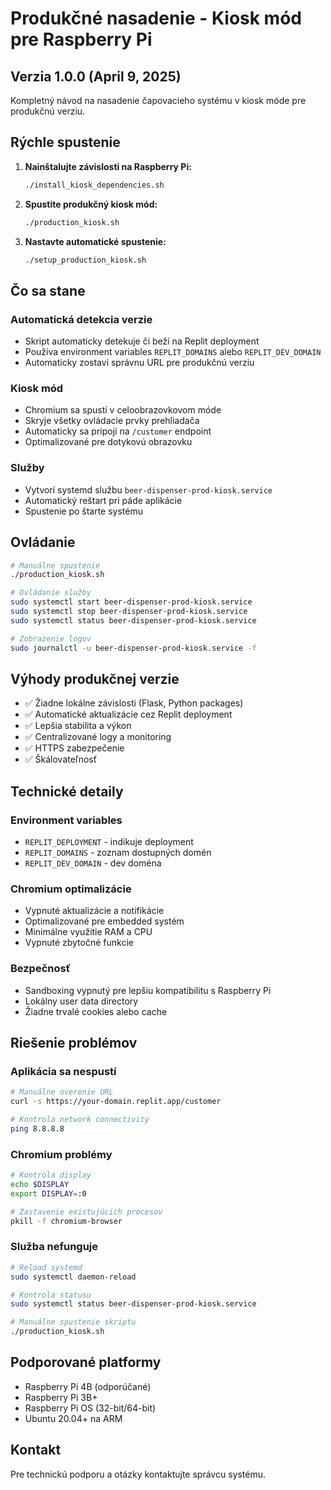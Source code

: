 # Produkčné nasadenie - Kiosk mód pre Raspberry Pi

## Verzia 1.0.0 (April 9, 2025)

Kompletný návod na nasadenie čapovacieho systému v kiosk móde pre produkčnú verziu.

## Rýchle spustenie

1. **Nainštalujte závislosti na Raspberry Pi:**
   ```bash
   ./install_kiosk_dependencies.sh
   ```

2. **Spustite produkčný kiosk mód:**
   ```bash
   ./production_kiosk.sh
   ```

3. **Nastavte automatické spustenie:**
   ```bash
   ./setup_production_kiosk.sh
   ```

## Čo sa stane

### Automatická detekcia verzie
- Skript automaticky detekuje či beží na Replit deployment
- Používa environment variables `REPLIT_DOMAINS` alebo `REPLIT_DEV_DOMAIN`
- Automaticky zostavi správnu URL pre produkčnú verziu

### Kiosk mód
- Chromium sa spustí v celoobrazovkovom móde
- Skryje všetky ovládacie prvky prehliadača
- Automaticky sa pripojí na `/customer` endpoint
- Optimalizované pre dotykovú obrazovku

### Služby
- Vytvorí systemd službu `beer-dispenser-prod-kiosk.service`
- Automatický reštart pri páde aplikácie
- Spustenie po štarte systému

## Ovládanie

```bash
# Manuálne spustenie
./production_kiosk.sh

# Ovládanie služby
sudo systemctl start beer-dispenser-prod-kiosk.service
sudo systemctl stop beer-dispenser-prod-kiosk.service
sudo systemctl status beer-dispenser-prod-kiosk.service

# Zobrazenie logov
sudo journalctl -u beer-dispenser-prod-kiosk.service -f
```

## Výhody produkčnej verzie

- ✅ Žiadne lokálne závislosti (Flask, Python packages)
- ✅ Automatické aktualizácie cez Replit deployment
- ✅ Lepšia stabilita a výkon
- ✅ Centralizované logy a monitoring
- ✅ HTTPS zabezpečenie
- ✅ Škálovateľnosť

## Technické detaily

### Environment variables
- `REPLIT_DEPLOYMENT` - indikuje deployment
- `REPLIT_DOMAINS` - zoznam dostupných domén
- `REPLIT_DEV_DOMAIN` - dev doména

### Chromium optimalizácie
- Vypnuté aktualizácie a notifikácie
- Optimalizované pre embedded systém
- Minimálne využitie RAM a CPU
- Vypnuté zbytočné funkcie

### Bezpečnosť
- Sandboxing vypnutý pre lepšiu kompatibilitu s Raspberry Pi
- Lokálny user data directory
- Žiadne trvalé cookies alebo cache

## Riešenie problémov

### Aplikácia sa nespustí
```bash
# Manuálne overenie URL
curl -s https://your-domain.replit.app/customer

# Kontrola network connectivity
ping 8.8.8.8
```

### Chromium problémy
```bash
# Kontrola display
echo $DISPLAY
export DISPLAY=:0

# Zastavenie existujúcich procesov
pkill -f chromium-browser
```

### Služba nefunguje
```bash
# Reload systemd
sudo systemctl daemon-reload

# Kontrola statusu
sudo systemctl status beer-dispenser-prod-kiosk.service

# Manuálne spustenie skriptu
./production_kiosk.sh
```

## Podporované platformy

- Raspberry Pi 4B (odporúčané)
- Raspberry Pi 3B+
- Raspberry Pi OS (32-bit/64-bit)
- Ubuntu 20.04+ na ARM

## Kontakt

Pre technickú podporu a otázky kontaktujte správcu systému.